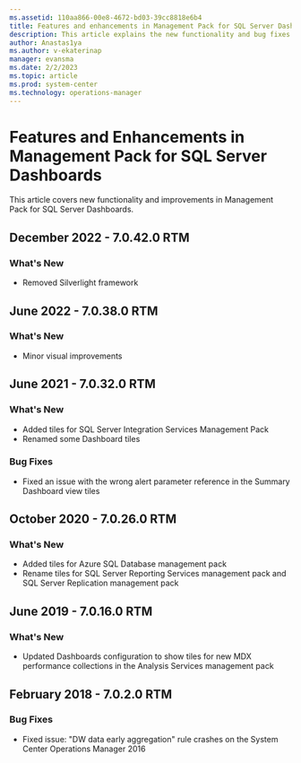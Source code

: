 ```yaml
---
ms.assetid: 110aa866-00e8-4672-bd03-39cc8818e6b4
title: Features and enhancements in Management Pack for SQL Server Dashboards
description: This article explains the new functionality and bug fixes implemented in Management Pack for SQL Server Dashboards
author: Anastas1ya
ms.author: v-ekaterinap
manager: evansma
ms.date: 2/2/2023
ms.topic: article
ms.prod: system-center
ms.technology: operations-manager
---
```


# Features and Enhancements in Management Pack for SQL Server Dashboards

This article covers new functionality and improvements in Management Pack for SQL Server Dashboards.

## December 2022 - 7.0.42.0 RTM

### What's New

- Removed Silverlight framework

## June 2022 - 7.0.38.0 RTM

### What's New

- Minor visual improvements

## June 2021 - 7.0.32.0 RTM

### What's New

- Added tiles for SQL Server Integration Services Management Pack
- Renamed some Dashboard tiles

### Bug Fixes

- Fixed an issue with the wrong alert parameter reference in the Summary Dashboard view tiles

## October 2020 - 7.0.26.0 RTM

### What's New

- Added tiles for Azure SQL Database management pack
- Rename tiles for SQL Server Reporting Services management pack and SQL Server Replication management pack

## June 2019 - 7.0.16.0 RTM

### What's New

- Updated Dashboards configuration to show tiles for new MDX performance collections in the Analysis Services management pack

## February 2018 - 7.0.2.0 RTM

### Bug Fixes

- Fixed issue: "DW data early aggregation" rule crashes on the System Center Operations Manager 2016
